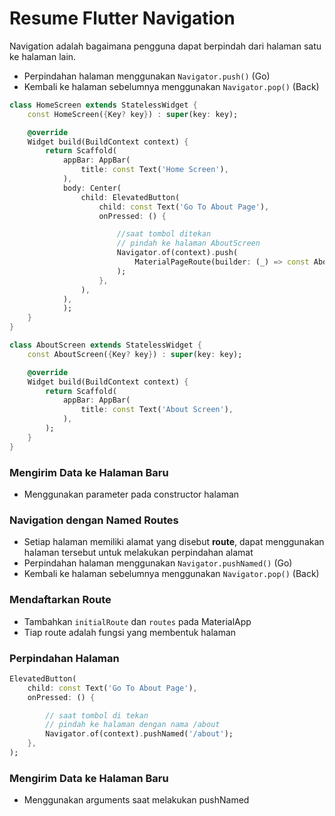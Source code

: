 # Resume Flutter Navigation

Navigation adalah bagaimana pengguna dapat berpindah dari halaman satu ke halaman lain. 

- Perpindahan halaman menggunakan `Navigator.push()` (Go)
- Kembali ke halaman sebelumnya menggunakan `Navigator.pop()` (Back)

```dart
class HomeScreen extends StatelessWidget {
    const HomeScreen({Key? key}) : super(key: key);

    @override
    Widget build(BuildContext context) {
        return Scaffold(
            appBar: AppBar(
                title: const Text('Home Screen'),
            ),
            body: Center(
                child: ElevatedButton(
                    child: const Text('Go To About Page'),
                    onPressed: () {

                        //saat tombol ditekan
                        // pindah ke halaman AboutScreen
                        Navigator.of(context).push(
                            MaterialPageRoute(builder: (_) => const AboutScreen()),
                        );
                    },
                ),
            ),
            );
    }
}
```

```dart
class AboutScreen extends StatelessWidget {
    const AboutScreen({Key? key}) : super(key: key);

    @override
    Widget build(BuildContext context) {
        return Scaffold(
            appBar: AppBar(
                title: const Text('About Screen'),
            ),
        );
    }
}
```

### Mengirim Data ke Halaman Baru
- Menggunakan parameter pada constructor halaman

### Navigation dengan Named Routes
- Setiap halaman memiliki alamat yang disebut **route**, dapat menggunakan halaman tersebut untuk melakukan perpindahan alamat
- Perpindahan halaman menggunakan `Navigator.pushNamed()` (Go)
- Kembali ke halaman sebelumnya menggunakan `Navigator.pop()` (Back)

### Mendaftarkan Route
- Tambahkan `initialRoute` dan `routes` pada MaterialApp
- Tiap route adalah fungsi yang membentuk halaman

### Perpindahan Halaman
```dart
ElevatedButton(
    child: const Text('Go To About Page'),
    onPressed: () {

        // saat tombol di tekan
        // pindah ke halaman dengan nama /about
        Navigator.of(context).pushNamed('/about');
    },
);
```

### Mengirim Data ke Halaman Baru
- Menggunakan arguments saat melakukan pushNamed
